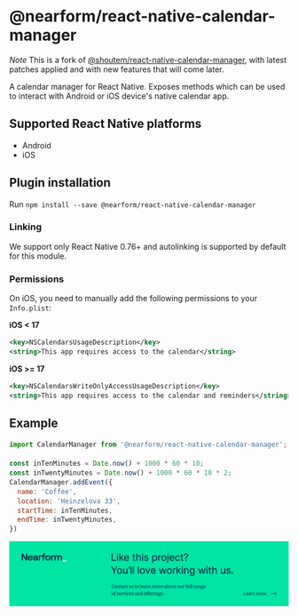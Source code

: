# @nearform/react-native-calendar-manager

*Note*
This is a fork of [@shoutem/react-native-calendar-manager](https://github.com/shoutem/react-native-calendar-manager), with latest patches applied and with new features that will come later.

A calendar manager for React Native. Exposes methods which can be used to interact with Android or iOS device's native calendar app.

## Supported React Native platforms

- Android
- iOS

## Plugin installation

Run `npm install --save @nearform/react-native-calendar-manager`

### Linking

We support only React Native 0.76+ and autolinking is supported by default for this module.

### Permissions

On iOS, you need to manually add the following permissions to your `Info.plist`:

**iOS < 17**
```xml
<key>NSCalendarsUsageDescription</key>
<string>This app requires access to the calendar</string>
```
**iOS >= 17**
```xml
<key>NSCalendarsWriteOnlyAccessUsageDescription</key>
<string>This app requires access to the calendar and reminders</string>
```


## Example
```javascript
import CalendarManager from '@nearform/react-native-calendar-manager';

const inTenMinutes = Date.now() + 1000 * 60 * 10;
const inTwentyMinutes = Date.now() + 1000 * 60 * 10 * 2;
CalendarManager.addEvent({
  name: 'Coffee',
  location: 'Heinzelova 33',
  startTime: inTenMinutes,
  endTime: inTwentyMinutes,
})
```

[![banner](https://raw.githubusercontent.com/nearform/.github/refs/heads/master/assets/os-banner-green.svg)](https://www.nearform.com/contact/?utm_source=open-source&utm_medium=banner&utm_campaign=os-project-pages)